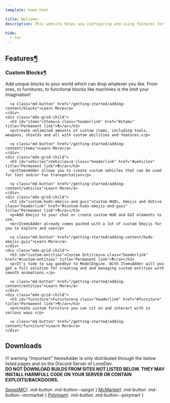 ```yaml
---
template: home.html

title: Welcome!
description: This website helps you configuring and using features for ItemsAdder.

hide:
  - toc
---
```


<div class="mdx-grid-container">
  <h2 id="features">Features<a class="headerlink" href="#features" title="Permanent link">¶</a></h2>
  <div class="mdx-grid-wrapper">
    <div class="mdx-grid-child">
      <h3 id="custom-blocks">Custom Blocks<a class="headerlink" href="#custom-blocks" title="Permanent link">¶</a></h3>
      <p>Add unique blocks to your world which can drop whatever you like. From ores, to furnitures, to functional blocks like machines is the limit your imagination!</p>
      
      <a class="md-button" href="/getting-started/adding-content/blocks">Learn More</a>
    </div>
    <div class="mdx-grid-child">
      <h3 id="items">Items<a class="headerlink" href="#items" title="Permanent link">¶</a></h3>
      <p>Create unlimited amounts of custom items, including tools, weapons, shields and all with custom abilities and features.</p>
      
      <a class="md-button" href="/getting-started/adding-content/items">Learn More</a>
    </div>
    <div class="mdx-grid-child">
      <h3 id="vehicles">Vehicles<a class="headerlink" href="#vehicles" title="Permanent link">¶</a></h3>
      <p>ItemsAdder allows you to create custom vehicles that can be used for fast and/or fun transportation</p>
      
      <a class="md-button" href="/getting-started/adding-content/vehicles">Learn More</a>
    </div>
    <div class="mdx-grid-child">
      <h3 id="custom-huds-emojis-and-guis">Custom HUDs, Emojis and GUIs<a class="headerlink" href="#custom-huds-emojis-and-guis" title="Permanent link">¶</a></h3>
      <p>Add Emojis to your chat or create custom HUD and GUI elements to use.
      <br>ItemsAdder already comes packed with a lot of custom Emojis for you to explore and use</p>
      
      <a class="md-button" href="/getting-started/adding-content/huds-emojis-guis">Learn More</a>
    </div>
    <div class="mdx-grid-child">
      <h3 id="custom-entities">Custom Entities<a class="headerlink" href="#custom-entities" title="Permanent link">¶</a></h3>
      <p>It's time to say goodbye to ModelEngine. With ItemsAdder will you get a full solution for creating and and managing custom entities with smooth animations.</p>
      
      <a class="md-button" href="/getting-started/adding-content/entities">Learn More</a>
    </div>
    <div class="mdx-grid-child">
      <h3 id="furniture">Furniture<a class="headerlink" href="#furniture" title="Permanent link">¶</a></h3>
      <p>Create custom furniture you can sit on and interact with in various ways.</p>
      
      <a class="md-button" href="/getting-started/adding-content/furniture">Learn More</a>
    </div>
  </div>
</div>

## Downloads

!!! warning "Important"
    ItemsAdder is only distributed through the below listed pages and on the Discord Server of LoneDev.  
    **DO NOT DOWNLOAD BUILDS FROM SITES NOT LISTED BELOW. THEY MAY INSTALL HARMFULL CODE ON YOUR SERVER OR CONTAIN EXPLOITS/BACKDOORS.**

[SpigotMC](https://spigotmc.org/resources/73355){ .md-button .md-button--spigot }
[McMarket](https://www.mc-market.org/resources/10839/){ .md-button .md-button--mcmarket }
[Polymart](https://polymart.org/resource/1851){ .md-button .md-button--polymart }

